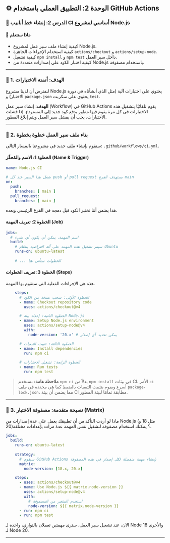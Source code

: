 ## ⚙️ الوحدة 2: التطبيق العملي باستخدام GitHub Actions

### 📘 الدرس 2: إنشاء خط أنابيب CI أساسي لمشروع Node.js

#### 🧠 **ماذا ستتعلم**
* كيفية إنشاء ملف سير عمل لمشروع Node.js.
* كيفية استخدام الإجراءات الجاهزة `actions/checkout` و `actions/setup-node`.
* كيفية تشغيل `npm install` و `npm test` داخل سير العمل.
* كيفية اختبار الكود على إصدارات متعددة من Node.js باستخدام مصفوفة.

---
### 🎯 1. الهدف: أتمتة الاختبارات
لنفترض أن لدينا مشروع Node.js يحتوي على اختبارات آلية (مثل الذي أنشأناه في دورة الاختبار) و `package.json` يحتوي على سكربت `test`.

**الهدف:** إنشاء سير عمل (Workflow) في GitHub Actions يقوم تلقائيًا بتشغيل هذه الاختبارات في كل مرة يقوم فيها مطور بدفع كود جديد إلى المستودع. إذا فشلت الاختبارات، يجب أن يفشل سير العمل ويتم إبلاغ المطور.

---
### 📝 2. بناء ملف سير العمل خطوة بخطوة
سنقوم بإنشاء ملف جديد في مشروعنا بالمسار التالي: `.github/workflows/ci.yml`.

#### **الخطوة 1: الاسم والمُحفِّز (Name & Trigger)**
```yaml
name: Node.js CI

# شغل هذا السير عند كل push أو pull request يستهدف الفرع main
on:
  push:
    branches: [ main ]
  pull_request:
    branches: [ main ]
```
هذا يضمن أننا نختبر الكود قبل دمجه في الفرع الرئيسي وبعده.

#### **الخطوة 2: تعريف المهمة (Job)**
```yaml
jobs:
  # اسم المهمة، يمكن أن يكون أي شيء
  build:
    # سيتم تشغيل هذه المهمة على آلة افتراضية بنظام Ubuntu
    runs-on: ubuntu-latest
    
    # ... الخطوات ستأتي هنا
```

#### **الخطوة 3: تعريف الخطوات (Steps)**
هذه هي الإجراءات الفعلية التي ستقوم بها المهمة.
```yaml
    steps:
      # الخطوة الأولى: سحب نسخة من الكود
      - name: Checkout repository code
        uses: actions/checkout@v4

      # الخطوة الثانية: إعداد بيئة Node.js
      - name: Setup Node.js environment
        uses: actions/setup-node@v4
        with:
          node-version: '20.x' # يمكن تحديد أي إصدار

      # الخطوة الثالثة: تثبيت التبعيات
      - name: Install dependencies
        run: npm ci

      # الخطوة الرابعة: تشغيل الاختبارات
      - name: Run tests
        run: npm test
```
> **ملاحظة هامة:** نستخدم `npm ci` بدلاً من `npm install` في بيئات CI. الأمر `ci` أسرع ويقوم بتثبيت التبعيات بالضبط كما هي محددة في ملف `package-lock.json`، مما يضمن أن بيئة CI مطابقة تمامًا لبيئة المطور.

---
### 🧪 3. نصيحة متقدمة: مصفوفة الاختبار (Matrix)
ماذا لو أردت التأكد من أن تطبيقك يعمل على عدة إصدارات من Node.js (مثل 18 و 20)؟ يمكنك استخدام مصفوفة لتشغيل نفس المهمة عدة مرات بإعدادات مختلفة.

```yaml
jobs:
  build:
    runs-on: ubuntu-latest
    
    strategy:
      # سيقوم GitHub Actions بإنشاء مهمة منفصلة لكل إصدار في هذه المصفوفة
      matrix:
        node-version: [18.x, 20.x]

    steps:
      - uses: actions/checkout@v4
      - name: Use Node.js ${{ matrix.node-version }}
        uses: actions/setup-node@v4
        with:
          # استخدم المتغير من المصفوفة
          node-version: ${{ matrix.node-version }}
      - run: npm ci
      - run: npm test
```
الآن، عند تشغيل سير العمل، سترى مهمتين تعملان بالتوازي، واحدة لـ Node 18 والأخرى لـ Node 20.

---
